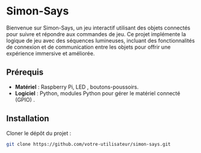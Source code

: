 # Simon-Says

Bienvenue sur Simon-Says, un jeu interactif utilisant des objets connectés pour suivre et répondre aux commandes de jeu. Ce projet implémente la logique de jeu avec des séquences lumineuses, incluant des fonctionnalités de connexion et de communication entre les objets pour offrir une expérience immersive et améliorée.

## Prérequis

- **Matériel** : Raspberry Pi, LED , boutons-poussoirs.
- **Logiciel** : Python, modules Python pour gérer le matériel connecté (GPIO) .

## Installation

Cloner le dépôt du projet :
   ```bash
   git clone https://github.com/votre-utilisateur/simon-says.git

